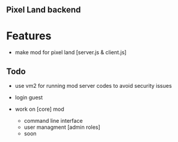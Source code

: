 ## Pixel Land backend

# Features
- make mod for pixel land [server.js & client.js]

## Todo
- use vm2 for running mod server codes to avoid security issues
- login guest

- work on [core] mod
   - command line interface
   - user managment [admin roles]
   - soon